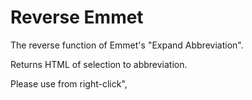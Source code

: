 # Reverse Emmet
The reverse function of Emmet's "Expand Abbreviation".

Returns HTML of selection to abbreviation.

Please use from right-click",

